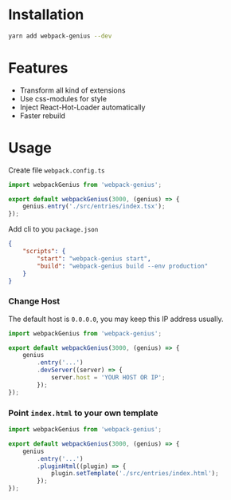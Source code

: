 # Installation
```bash
yarn add webpack-genius --dev
```

# Features
* Transform all kind of extensions
* Use css-modules for style
* Inject React-Hot-Loader automatically
* Faster rebuild

# Usage
Create file `webpack.config.ts`
```typescript
import webpackGenius from 'webpack-genius';

export default webpackGenius(3000, (genius) => {
    genius.entry('./src/entries/index.tsx');
});
```

Add cli to you `package.json`
```json
{
    "scripts": {
        "start": "webpack-genius start",
        "build": "webpack-genius build --env production"
    }
}
```

### Change Host
The default host is `0.0.0.0`, you may keep this IP address usually.
```typescript
import webpackGenius from 'webpack-genius';

export default webpackGenius(3000, (genius) => {
    genius
        .entry('...')
        .devServer((server) => {
            server.host = 'YOUR HOST OR IP';
        });
});
```

### Point `index.html` to your own template
```typescript
import webpackGenius from 'webpack-genius';

export default webpackGenius(3000, (genius) => {
    genius
        .entry('...')
        .pluginHtml((plugin) => {
            plugin.setTemplate('./src/entries/index.html');
        });
});
```
